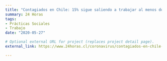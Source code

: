 ```yaml
---
title: "Contagiados en Chile: 15% sigue saliendo a trabajar al menos dos veces por semana"
summary: 24 Horas
tags:
- Prácticas Sociales
- Trabajo
date: "2020-05-27"

# Optional external URL for project (replaces project detail page).
external_link: https://www.24horas.cl/coronavirus/contagiados-en-chile-15-sigue-saliendo-a-trabajar-al-menos-dos-veces-por-semana--4205826

---
```

